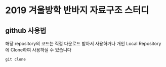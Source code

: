 # 2019 겨울방학 반바지 자료구조 스터디
## github 사용법
해당 repository의 코드는 직접 다운로드 받아서 사용하거나 개인 Local Repository에 Clone하여 사용하실 수 있습니다
```
git clone 
